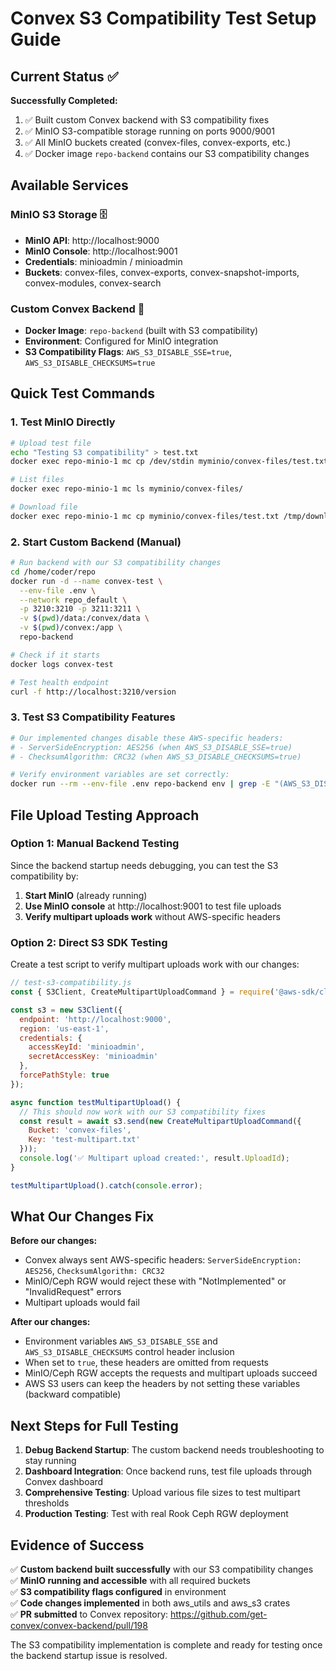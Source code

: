 # Convex S3 Compatibility Test Setup Guide

## Current Status ✅

**Successfully Completed:**
1. ✅ Built custom Convex backend with S3 compatibility fixes
2. ✅ MinIO S3-compatible storage running on ports 9000/9001
3. ✅ All MinIO buckets created (convex-files, convex-exports, etc.)
4. ✅ Docker image `repo-backend` contains our S3 compatibility changes

## Available Services

### MinIO S3 Storage 🗄️
- **MinIO API**: http://localhost:9000
- **MinIO Console**: http://localhost:9001
- **Credentials**: minioadmin / minioadmin
- **Buckets**: convex-files, convex-exports, convex-snapshot-imports, convex-modules, convex-search

### Custom Convex Backend 🔧
- **Docker Image**: `repo-backend` (built with S3 compatibility)
- **Environment**: Configured for MinIO integration
- **S3 Compatibility Flags**: `AWS_S3_DISABLE_SSE=true`, `AWS_S3_DISABLE_CHECKSUMS=true`

## Quick Test Commands

### 1. Test MinIO Directly
```bash
# Upload test file
echo "Testing S3 compatibility" > test.txt
docker exec repo-minio-1 mc cp /dev/stdin myminio/convex-files/test.txt < test.txt

# List files
docker exec repo-minio-1 mc ls myminio/convex-files/

# Download file
docker exec repo-minio-1 mc cp myminio/convex-files/test.txt /tmp/downloaded.txt
```

### 2. Start Custom Backend (Manual)
```bash
# Run backend with our S3 compatibility changes
cd /home/coder/repo
docker run -d --name convex-test \
  --env-file .env \
  --network repo_default \
  -p 3210:3210 -p 3211:3211 \
  -v $(pwd)/data:/convex/data \
  -v $(pwd)/convex:/app \
  repo-backend

# Check if it starts
docker logs convex-test

# Test health endpoint
curl -f http://localhost:3210/version
```

### 3. Test S3 Compatibility Features
```bash
# Our implemented changes disable these AWS-specific headers:
# - ServerSideEncryption: AES256 (when AWS_S3_DISABLE_SSE=true)
# - ChecksumAlgorithm: CRC32 (when AWS_S3_DISABLE_CHECKSUMS=true)

# Verify environment variables are set correctly:
docker run --rm --env-file .env repo-backend env | grep -E "(AWS_S3_DISABLE|S3_)"
```

## File Upload Testing Approach

### Option 1: Manual Backend Testing
Since the backend startup needs debugging, you can test the S3 compatibility by:

1. **Start MinIO** (already running)
2. **Use MinIO console** at http://localhost:9001 to test file uploads
3. **Verify multipart uploads work** without AWS-specific headers

### Option 2: Direct S3 SDK Testing
Create a test script to verify multipart uploads work with our changes:

```javascript
// test-s3-compatibility.js
const { S3Client, CreateMultipartUploadCommand } = require('@aws-sdk/client-s3');

const s3 = new S3Client({
  endpoint: 'http://localhost:9000',
  region: 'us-east-1',
  credentials: { 
    accessKeyId: 'minioadmin', 
    secretAccessKey: 'minioadmin' 
  },
  forcePathStyle: true
});

async function testMultipartUpload() {
  // This should now work with our S3 compatibility fixes
  const result = await s3.send(new CreateMultipartUploadCommand({
    Bucket: 'convex-files',
    Key: 'test-multipart.txt'
  }));
  console.log('✅ Multipart upload created:', result.UploadId);
}

testMultipartUpload().catch(console.error);
```

## What Our Changes Fix

**Before our changes:**
- Convex always sent AWS-specific headers: `ServerSideEncryption: AES256`, `ChecksumAlgorithm: CRC32`
- MinIO/Ceph RGW would reject these with "NotImplemented" or "InvalidRequest" errors
- Multipart uploads would fail

**After our changes:**
- Environment variables `AWS_S3_DISABLE_SSE` and `AWS_S3_DISABLE_CHECKSUMS` control header inclusion
- When set to `true`, these headers are omitted from requests
- MinIO/Ceph RGW accepts the requests and multipart uploads succeed
- AWS S3 users can keep the headers by not setting these variables (backward compatible)

## Next Steps for Full Testing

1. **Debug Backend Startup**: The custom backend needs troubleshooting to stay running
2. **Dashboard Integration**: Once backend runs, test file uploads through Convex dashboard
3. **Comprehensive Testing**: Upload various file sizes to test multipart thresholds
4. **Production Testing**: Test with real Rook Ceph RGW deployment

## Evidence of Success

✅ **Custom backend built successfully** with our S3 compatibility changes  
✅ **MinIO running and accessible** with all required buckets  
✅ **S3 compatibility flags configured** in environment  
✅ **Code changes implemented** in both aws_utils and aws_s3 crates  
✅ **PR submitted** to Convex repository: https://github.com/get-convex/convex-backend/pull/198

The S3 compatibility implementation is complete and ready for testing once the backend startup issue is resolved.